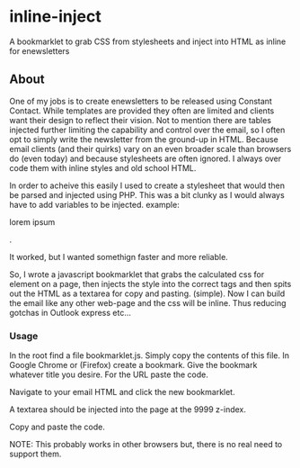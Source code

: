 # inline-inject
A bookmarklet to grab CSS from stylesheets and inject into HTML as inline for enewsletters

## About
One of my jobs is to create enewsletters to be released using Constant Contact. While templates are provided they often are limited and clients want their design to reflect their vision. Not to mention there are tables injected further limiting the capability and control over the email, so I often opt to simply write the newsletter from the ground-up in HTML. Because email clients (and their quirks) vary on an even broader scale than browsers do (even today) and because stylesheets are often ignored. I always over code them with inline styles and old school HTML.

In order to acheive this easily I used to create a stylesheet that would then be parsed and injected using PHP. This was a bit clunky as I would always have to add variables to be injected. example: <p style="<?=$p?>">lorem ipsum</p>.

It worked, but I wanted somethign faster and more reliable.

So, I wrote a javascript bookmarklet that grabs the calculated css for element on a page, then injects the style into the correct tags and then spits out the HTML as a textarea for copy and pasting. (simple). Now I can build the  email like any other web-page and the css will be inline. Thus reducing gotchas in Outlook express etc...

### Usage
In the root find a file bookmarklet.js. Simply copy the contents of this file. In Google Chrome or (Firefox) create a bookmark. Give the bookmark whatever title you desire. For the URL paste the code.

Navigate to your email HTML and click the new bookmarklet.

A textarea should be injected into the page at the 9999 z-index.

Copy and paste the code.

NOTE: This probably works in other browsers but, there is no real need to support them.

### 